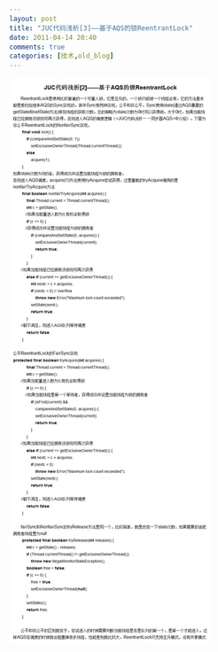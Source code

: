 ```yaml
---
layout: post
title: "JUC代码浅析[3]——基于AQS的锁ReentrantLock"
date: 2011-04-14 20:40
comments: true
categories: [技术,old_blog]
---
```

![](/static/old-blog/juc-reentrantlock.jpg)
